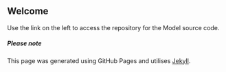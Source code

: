 ## Welcome 

Use the link on the left to access the repository for the Model source code.

##### Please note

This page was generated using GitHub Pages and utilises [Jekyll](https://jekyllrb.com/).



